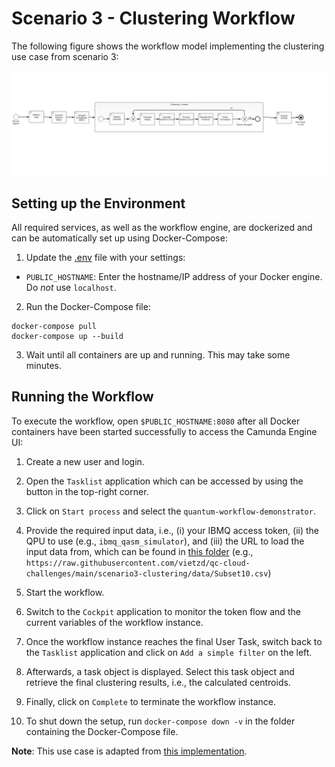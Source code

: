 # Scenario 3 - Clustering Workflow

The following figure shows the workflow model implementing the clustering use case from scenario 3:

![Workflow Model](./docker/camunda/src/main/resources/quantum-workflow-demonstrator.png)

## Setting up the Environment

All required services, as well as the workflow engine, are dockerized and can be automatically set up using Docker-Compose:

1. Update the [.env](./docker/.env) file with your settings: 
  * ``PUBLIC_HOSTNAME``: Enter the hostname/IP address of your Docker engine. Do *not* use ``localhost``.

2. Run the Docker-Compose file:
```
docker-compose pull
docker-compose up --build
```

3. Wait until all containers are up and running. This may take some minutes.

## Running the Workflow

To execute the workflow, open ``$PUBLIC_HOSTNAME:8080`` after all Docker containers have been started successfully to access the Camunda Engine UI:

1. Create a new user and login.

2. Open the ``Tasklist`` application which can be accessed by using the button in the top-right corner.

3. Click on ``Start process`` and select the ``quantum-workflow-demonstrator``.

4. Provide the required input data, i.e., (i) your IBMQ access token, (ii) the QPU to use (e.g., ``ibmq_qasm_simulator``), and (iii) the URL to load the input data from, which can be found in [this folder](./data) (e.g., ``https://raw.githubusercontent.com/vietzd/qc-cloud-challenges/main/scenario3-clustering/data/Subset10.csv``)

5. Start the workflow.

6. Switch to the ``Cockpit`` application to monitor the token flow and the current variables of the workflow instance.

7. Once the workflow instance reaches the final User Task, switch back to the ``Tasklist`` application and click on ``Add a simple filter`` on the left.

8. Afterwards, a task object is displayed. Select this task object and retrieve the final clustering results, i.e., the calculated centroids.

9. Finally, click on ``Complete`` to terminate the workflow instance.

10. To shut down the setup, run ``docker-compose down -v`` in the folder containing the Docker-Compose file.

**Note**: This use case is adapted from [this implementation](https://github.com/UST-QuAntiL/QuantME-UseCases/tree/master/2021-icws).
